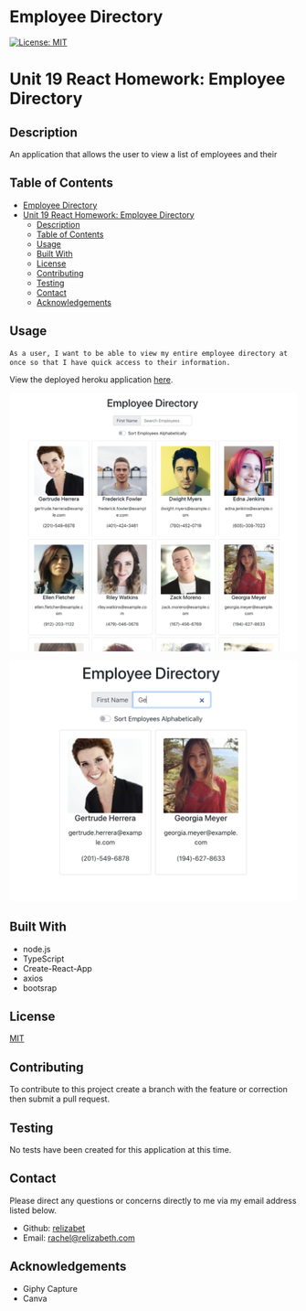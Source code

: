 # Employee Directory

[![License: MIT](https://img.shields.io/badge/License-MIT-yellow.svg)](https://opensource.org/licenses/MIT)

# Unit 19 React Homework: Employee Directory


## Description

An application that allows the user to view a list of employees and their 

## Table of Contents

- [Employee Directory](#employee-directory)
- [Unit 19 React Homework: Employee Directory](#unit-19-react-homework-employee-directory)
  - [Description](#description)
  - [Table of Contents](#table-of-contents)
  - [Usage](#usage)
  - [Built With](#built-with)
  - [License](#license)
  - [Contributing](#contributing)
  - [Testing](#testing)
  - [Contact](#contact)
  - [Acknowledgements](#acknowledgements)
  
## Usage

```
As a user, I want to be able to view my entire employee directory at once so that I have quick access to their information.
```

View the deployed heroku application [here](https://relizabet.github.io/employee_directory/).

![Main](public/applicatio.png)

![Filter](public/filter.png)

## Built With

- node.js
- TypeScript
- Create-React-App
- axios
- bootsrap

## License

[MIT](LICENSE)

## Contributing

To contribute to this project create a branch with the feature or correction then submit a pull request.

## Testing

No tests have been created for this application at this time.

## Contact

Please direct any questions or concerns directly to me via my email address listed below.

- Github: [relizabet](https://github.com/relizabet)
- Email: rachel@relizabeth.com

## Acknowledgements

- Giphy Capture
- Canva